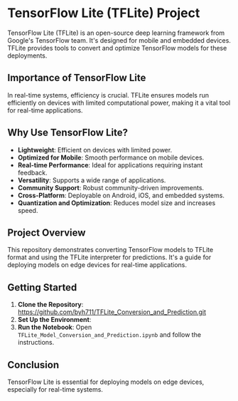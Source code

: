 # TensorFlow Lite (TFLite) Project

TensorFlow Lite (TFLite) is an open-source deep learning framework from Google's TensorFlow team. It's designed for mobile and embedded devices. TFLite provides tools to convert and optimize TensorFlow models for these deployments.

## Importance of TensorFlow Lite

In real-time systems, efficiency is crucial. TFLite ensures models run efficiently on devices with limited computational power, making it a vital tool for real-time applications.

## Why Use TensorFlow Lite?

- **Lightweight**: Efficient on devices with limited power.
- **Optimized for Mobile**: Smooth performance on mobile devices.
- **Real-time Performance**: Ideal for applications requiring instant feedback.
- **Versatility**: Supports a wide range of applications.
- **Community Support**: Robust community-driven improvements.
- **Cross-Platform**: Deployable on Android, iOS, and embedded systems.
- **Quantization and Optimization**: Reduces model size and increases speed.

## Project Overview

This repository demonstrates converting TensorFlow models to TFLite format and using the TFLite interpreter for predictions. It's a guide for deploying models on edge devices for real-time applications.

## Getting Started

1. **Clone the Repository**: https://github.com/byh711/TFLite_Conversion_and_Prediction.git
2. **Set Up the Environment**:
3. **Run the Notebook**: Open `TFLite_Model_Conversion_and_Prediction.ipynb` and follow the instructions.

## Conclusion

TensorFlow Lite is essential for deploying models on edge devices, especially for real-time systems.
